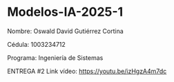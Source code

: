 # Modelos-IA-2025-1
Nombre: Oswald David Gutiérrez Cortina

Cédula: 1003234712

Programa: Ingeniería de Sistemas


ENTREGA #2
Link vídeo: https://youtu.be/izHgzA4m7dc
